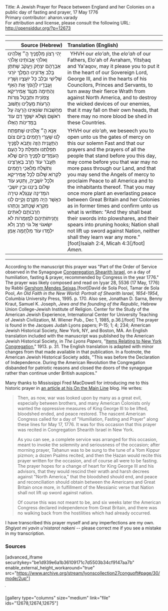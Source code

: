 <html>
<head></head>
<body>
Title: A Jewish Prayer for Peace between England and her Colonies on a public day of fasting and prayer, 17 May 1776<br />
Primary contributor: aharon.varady<br />
For attribution and license, please consult the following URL: <a href="http://opensiddur.org/?p=12673">http://opensiddur.org/?p=12673</a>
<p />
<hr />

<table style="margin-left: auto;margin-right: auto;" class="draggable">
<thead><tr><th id="x" style="text-align: right;">Source (Hebrew)</th><th style="text-align: left;">Translation (English)</th></tr></thead>
<tbody>
<tr><td style="vertical-align:top;">
<div class="liturgy"><span lang="he">
יְהִי רָצוֹן מִלְפָנֶיךָ 
הֳ״ אֱלֹהֵינוּ וֵאלֹהֵי אֲבוֹתֵינוּ 
אֱלֹהֵי אַבְרָהָם יִצְחָק וְיָעֲקֹב 
שֶׁתִּתֶּן בְּלֵב אֲדוֹנֵינוּ הַמֶלֶךְ יוֹרְגי שְׁלִישִׁי 
וּבְלֵב כָּל יוֹעֲצָיו וְשָׁרָיו וַעֲבַדָיו 
לַהֲפֹךְ אֶת הַאַף וְהַחֵימָה מִנֶגֶד אֲמִירִיקַא צְפוֹנִית 
וּתְבַּטֵל גְּזֵרוֹת הָרָעוֹת מֵעָלֵינוּ 
וְתָשׁוּב מַחְשְׁבוֹת שׂוֹנִּאֵינוּ הָרָעָה עַל רֹאשָׁם 
וְשֶׁלֹא יִשָׁפֵךְ דַם עוֹד בַּמְּדִינוֹת הָאֵלּוּ׃ 
</span></div>
</td>
 
<td style="vertical-align:top;">
<div class="english">
&nbsp;
YHVH our <em>elo'ah</em>, the <em>elo'ah</em> of our Fathers, 
Elo'ah of Avraham, Yitsḥaq and Ya'aqov, 
may it please you to put it in the heart of our Sovereign Lord, George III, 
and in the hearts of his Councilors, Princes and Servants, 
to turn away their fierce Wrath from against North America, 
and to destroy the wicked devices of our enemies, 
that it may fall on their own heads, 
that there may no more blood be shed in these Countries.
</div>
</td></tr>


<tr><td style="vertical-align:top;">
<div class="liturgy"><span lang="he">
אָנָא הֳ״ אֱלֹהֵינוּ 
שָׁתִפְתַח לָנוּ שַׁעֲרֵי רַחֲמִים בְּיוֹם צוֹם הַתָּעֲנִית הַזֶה 
וְתָּבֹא לְפָנֶיךָ תְּפִלָּתֵנוּ וּתְפִלָּת כָּל הָעָם 
הָעֹמְדִים לְפָנֶיךָ הַיוֹם 
שֶׁלֹא תַּעֲבֹר עוֹד חֶרֶב בְּאַרְצֵינוּ 
וְתִשְׁלַח מַלְאַכֵי רַחֲמִים 
לִקְרוֹא שָׁלוֹם לְכָל אֲמִירִיקַא וּלְכָל יוֹשְׁבֶיהָ, 
וְתִטַע עוֹד שָלוֹם 
בֵּינֵנוּ וּבֵין יוֹשְבֵי המְּדִינָה עֶנְגְלַא טִירָה 
כּאֲשֶׁר הָיָה מִקֶּרֶם וְקַיֵים לָנוּ מִקְרָא שֶׁכָּתוּב 
וְכִתְּהוּ חַרְבוֹתָם לְאִתִּים 
וַחֲנִיתוֹתֵיהֶם לְמַזְמֵרוֹת 
לֹא יִשָׂאגוֹי אֶל גּוֹי חֶרֶב 
וְלֹא יִלְמְדוּ עוֹד מִלְחָמָה 
אָמֵן׃
</span></div>
</td>
 
<td style="vertical-align:top;">
<div class="english">
YHVH our <em>elo'ah</em>, we beseech you 
to open unto us the gates of mercy on this our solemn Fast 
and that our prayers and the prayers of all the people 
that stand before you this day, 
may come before you that war may no more pass through our Land, 
and that you may send the Angels of mercy 
to proclaim Peace to all America and to the inhabitants thereof. 
That you may once more plant an everlasting peace 
between Great Britain and her Colonies 
as in former times and confirm unto us what is written: 
"And they shall beat their swords into plowshares, 
and their spears into pruning hooks; 
Nation shall not lift up sword against Nation, 
neither shall they learn war any more."[foot]Isaiah 2:4, Micah 4:3[/foot] 
<em>Amen</em>.
</div>
</td></tr></tbody></table>

<hr />

According to the manuscript this prayer was "Part of the Order of Service observed in the Synagogue <a href="http://shearithisrael.org/">Congeregation Shearith Israel</a>, on a day of humiliation, fasting &amp; prayer, recommended by Congress in the year 1776."  The prayer was likely composed and read on Iyyar 28, 5536 (17 May, 1776) by Rabbi <a href="https://en.wikipedia.org/wiki/Gershom_Mendes_Seixas">Gershom Mendes Seixas</a>.[foot]David de Sola Pool, Tamar de Sola Pool, <em>An Old Faith in the New World: Portrait of Shearith Israel, 1654-1954</em>, Columbia University Press, 1995. p. 170. Also see, Jonathan D. Sarna, Benny Kraut, Samuel K. Joseph, <em>Jews and the founding of the Republic</em>, Hebrew Union College-Jewish Institute of Religion. Center for the Study of the American Jewish Experience, International Center for University Teaching of Jewish Civilization, M. Wiener Pub., Dec 1, 1985, p.36.[/foot] The prayer is found in the Jacques Judah Lyons papers; P-15; 1; 4; 234; American Jewish Historical Society, New York, NY, and Boston, MA. An English translation included with the manuscript was published by the American Jewish Historical Society, in <em>The Lyons Papers</em>, "<a href="https://archive.org/stream/lyonscollection27conguoft#page/30/mode/2up">Items Relating to New York Congregation</a>," 1913. p. 31. The English translation is adapted with minor changes from that made available in that publication. In a footnote, the American Jewish Historical Society adds, "This was before the Declaration of Independence. During the American Revolution the Congregation disbanded for patriotic reasons and closed the doors of the synagogue rather than continue under British auspices."

Many thanks to Mississippi Fred MacDowell for introducing me to this historic prayer in <a href="http://onthemainline.blogspot.com/2015/05/a-pair-of-hebrew-revolutionary-war.html">an article at his On the Main Line</a> blog. He writes:

<blockquote>Then, as now, war was looked upon by many as a great evil, especially between brothers, and many American Colonists only wanted the oppressive measures of King George III to be lifted, bloodshed ended, and peace restored. The nascent American Congress called for a day of "Humiliation, Fasting and Prayer" along these lines for May 17, 1776. It was for this occasion that this prayer was recited in Congregation Shearith Israel in New York. 

As you can see, a complete service was arranged for this occasion, meant to invoke the solemnity and seriousness of the occasion; after morning prayer, Taḥanun was to be sung to the tune of a Yom Kippur pizmon; a dozen Psalms recited, and then the Ḥazan would recite this prayer written for the occasion, and of course all were to be fasting. The prayer hopes for a change of heart for King George III and his advisors, that they would rescind their wrath and harsh decrees against "North America," that the bloodshed should end, and peace and reconciliation should obtain between the Americans and Great Britain once more, in fulfillment of the Messianic verse that Nation shall not lift up sword against nation.

Of course this was not meant to be, and six weeks later the American Congress declared independence from Great Britain, and there was no walking back from the hostilities which had already occurred.</blockquote>

I have transcribed this prayer myself and any imperfections are my own. <em>Shgiyot mi yavin u'nistarot nakeni</em> -- please correct me if you see a mistake in my transcription.

<h3>Sources</h3>

[advanced_iframe securitykey="be1d939e6a1b36109171c7d5503b34cf9147aa7b" enable_external_height_workaround="true" src="https://www.archive.org/stream/lyonscollection27conguoft#page/30/mode/2up"]

ֿ&nbsp;

[gallery type="columns" size="medium" link="file" ids="12678,12674,12675"]
</body>
</html>